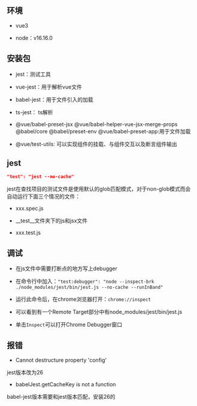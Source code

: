## 环境

- vue3

- node：v16.16.0

## 安装包

- jest：测试工具

- vue-jest：用于解析vue文件

- babel-jest：用于文件引入的加载

- ts-jest： ts解析

- @vue/babel-preset-jsx @vue/babel-helper-vue-jsx-merge-props  @babel/core @babel/preset-env  @vue/babel-preset-app:用于文件加载

- @vue/test-utils: 可以实现组件的挂载、与组件交互以及断言组件输出
## jest

``` json
"test": "jest --no-cache"
```


jest在查找项目的测试文件是使用默认的glob匹配模式，对于non-glob模式而会自动运行下面三个情况的文件：

- xxx.spec.js

- __test__文件夹下的js和jsx文件

- xxx.test.js


## 调试

- 在js文件中需要打断点的地方写上debugger

- 在命令行中加入：`"test:debugger": "node --inspect-brk ./node_modules/jest/bin/jest.js --no-cache --runInBand"`

- 运行此命令后，在chrome浏览器打开：`chrome://inspect`

- 可以看到有一个Remote Target部分中有node_modules/jest/bin/jest.js

- 单击`Inspect`可以打开Chrome Debugger窗口

## 报错

- Cannot destructure property 'config'

jest版本改为26

- babelJest.getCacheKey is not a function

 babel-jest版本需要和jest版本匹配，安装26的